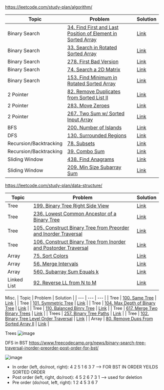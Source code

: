 https://leetcode.com/study-plan/algorithm/

| Topic | Problem | Solution |
| --- | ---     | ---      |
| Binary Search | [34. Find First and Last Position of Element in Sorted Array](https://leetcode.com/problems/find-first-and-last-position-of-element-in-sorted-array/)    | [Link](https://github.com/joanne-wu-hoo/leetcode-algo/blob/main/34-find-first-and-last-position-of-element-in-sorted-array.js)      |
| Binary Search | [33. Search in Rotated Sorted Array](https://leetcode.com/problems/search-in-rotated-sorted-array/) | [Link](https://github.com/joanne-wu-hoo/leetcode-algo/blob/main/33-search-in-rotated-sorted-array.js)| 
| Binary Search | [278. First Bad Version](https://leetcode.com/problems/first-bad-version/) | [Link](https://github.com/joanne-wu-hoo/leetcode-algo/blob/main/278-first-bad-version.js) |
| Binary Search | [74. Search a 2D Matrix](https://leetcode.com/problems/search-a-2d-matrix/) | [Link](https://github.com/joanne-wu-hoo/leetcode-algo/blob/main/74-search-2d-matrix.js)| 
| Binary Search | [153. Find Minimum in Rotated Sorted Array](https://leetcode.com/problems/search-a-2d-matrix/) | [Link](https://github.com/joanne-wu-hoo/leetcode-algo/blob/main/153-find-minimum-in-rotated-sorted-array.js)| 
| 2 Pointer | [82. Remove Duplicates from Sorted List II](https://leetcode.com/problems/remove-duplicates-from-sorted-list-ii/) | [Link](https://github.com/joanne-wu-hoo/leetcode-algo/blob/main/82-remove-duplicates-from-sorted-list-ii.js) |
| 2 Pointer | [283. Move Zeroes](https://leetcode.com/problems/move-zeroes/) | [Link](https://github.com/joanne-wu-hoo/leetcode-algo/blob/main/283-move-zeroes.js) | 
| 2 Pointer | [267. Two Sum w/ Sorted Input Array](https://leetcode.com/problems/two-sum-ii-input-array-is-sorted/) | [Link](https://github.com/joanne-wu-hoo/leetcode-algo/blob/main/167-two-sum-ii-input-array-is-sorted.js) |
| BFS | [200. Number of Islands](https://leetcode.com/problems/number-of-islands/) | [Link](https://github.com/joanne-wu-hoo/leetcode-algo/blob/main/200-num-islands.js) |
| DFS | [130. Surrounded Regions](https://leetcode.com/problems/surrounded-regions/) | [Link](https://github.com/joanne-wu-hoo/leetcode-algo/blob/main/130-surrounded-regions.js) |
| Recursion/Backtracking | [78. Subsets](https://leetcode.com/problems/subsets/) | [Link](https://github.com/joanne-wu-hoo/leetcode-algo/blob/main/78-subsets.js) |
| Recursion/Backtracking | [39. Combo Sum](https://leetcode.com/problems/combination-sum/) | [Link](https://github.com/joanne-wu-hoo/leetcode-algo/blob/main/39-combo-sum.js) |
| Sliding Window | [438. Find Anagrams](https://leetcode.com/problems/find-all-anagrams-in-a-string/) | [Link](https://github.com/joanne-wu-hoo/leetcode-algo/blob/main/438-find-all-anagrams-in-a-string.js) |
| Sliding Window | [209. Min Size Subarray Sum](https://leetcode.com/problems/minimum-size-subarray-sum/) | [Link](https://github.com/joanne-wu-hoo/leetcode-algo/blob/main/209-minimum-size-subarray-sum.js) |

https://leetcode.com/study-plan/data-structure/

| Topic | Problem | Solution |
| --- | ---     | ---      |
| Tree | [199. Binary Tree Right Side View](https://leetcode.com/problems/binary-tree-right-side-view/) | [Link](https://github.com/joanne-wu-hoo/leetcode-algo/blob/main/199-binary-tree-right-side-view.js) |
| Tree | [236. Lowest Common Ancestor of a Binary Tree](https://leetcode.com/problems/lowest-common-ancestor-of-a-binary-tree/) | [Link](https://github.com/joanne-wu-hoo/leetcode-algo/blob/main/236-lowest-common-ancestor-of-a-binary-tree.js) |
| Tree | [105. Construct Binary Tree from Preorder and Inorder Traversal](https://leetcode.com/problems/construct-binary-tree-from-preorder-and-inorder-traversal/) | [Link](https://github.com/joanne-wu-hoo/leetcode-algo/blob/main/105-construct-binary-tree-from-preorder-and-inorder-traversal.js) |
| Tree | [106. Construct Binary Tree from Inorder and Postorder Traversal](https://leetcode.com/problems/construct-binary-tree-from-inorder-and-postorder-traversal/) | [Link](https://github.com/joanne-wu-hoo/leetcode-algo/blob/main/106-construct-binary-tree-from-inorder-and-postorder-traversal.js) |
| Array | [75. Sort Colors](https://leetcode.com/problems/sort-colors/) | [Link](https://github.com/joanne-wu-hoo/leetcode-algo/blob/main/75-sort-colors.js) |
| Array | [56. Merge Intervals](https://leetcode.com/problems/merge-intervals/) | [Link](https://github.com/joanne-wu-hoo/leetcode-algo/blob/main/56-merge-intervals.js) 
| Array | [560. Subarray Sum Equals k](https://leetcode.com/problems/subarray-sum-equals-k/) | [Link](https://github.com/joanne-wu-hoo/leetcode-algo/blob/main/560-subarray-sum-equals-k.js) |
| Linked List | [92. Reverse LL from N to M](https://leetcode.com/problems/reverse-linked-list-ii/) | [Link](https://github.com/joanne-wu-hoo/leetcode-algo/blob/main/92-reverse-linked-list-ii.js) | 

Misc.
| Topic | Problem | Solution |
| --- | ---     | ---      |
| Tree | [100. Same Tree](https://leetcode.com/problems/same-tree/) | [Link](https://github.com/joanne-wu-hoo/leetcode-algo/blob/main/100-same-tree.js) |
| Tree | [101. Symmetric Tree](https://leetcode.com/problems/symmetric-tree/) | [Link](https://github.com/joanne-wu-hoo/leetcode-algo/blob/main/101-symmetric-tree.js) |
| Tree | [104. Max Depth of Binary Tree](https://leetcode.com/problems/maximum-depth-of-binary-tree/) | [Link](https://github.com/joanne-wu-hoo/leetcode-algo/blob/main/104-maximum-depth-of-binary-tree.js) |
| Tree | [110. Balanced Binry Tree](https://leetcode.com/problems/balanced-binary-tree/) | [Link](https://github.com/joanne-wu-hoo/leetcode-algo/blob/main/110-balanced-binary-tree.js) |
| Tree | [617. Merge Two Binary Trees](https://leetcode.com/problems/merge-two-binary-trees/) | [Link](https://github.com/joanne-wu-hoo/leetcode-algo/blob/main/617-merge-two-binary-trees.js) |
| Trees | [257. Binary Tree Paths](https://leetcode.com/problems/binary-tree-paths/) | [Link](https://github.com/joanne-wu-hoo/leetcode-algo/blob/main/257-binary-tree-paths.js) |
| Tree | [102. Binary Tree Level Order Traversal](https://leetcode.com/problems/binary-tree-level-order-traversal/) | [Link](https://github.com/joanne-wu-hoo/leetcode-algo/blob/main/102-binary-tree-level-order-traversal.js) |
| Array | [80. Remove Dups From Sorted Array II](https://leetcode.com/problems/remove-duplicates-from-sorted-array-ii/) | [Link](https://github.com/joanne-wu-hoo/leetcode-algo/blob/main/80-remove-dups-from-sorted-array-ii.js) |

Trees
![image](https://user-images.githubusercontent.com/38114845/179821065-ffbcf881-70ed-4c16-9266-f2c5b33515d2.png)

DFS in BST https://www.freecodecamp.org/news/binary-search-tree-traversal-inorder-preorder-post-order-for-bst/

![image](https://user-images.githubusercontent.com/38114845/179821969-709ccadf-b8cb-4fe1-82bf-edef7b391942.png)
- In order (left, do/root, right):  4 2 5 1 6 3 7 --> FOR BST IN ORDER YEILDS SORTED ORDER
- Post order (left, right, do/root): 4 5 2 6 7 3 1 --> used for deletion
- Pre order (do/root, left, right): 1 2 4 5 3 6 7

